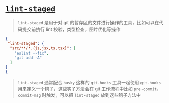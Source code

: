 # [`lint-staged`]()

> `lint-staged` 是用于对 git 的暂存区的文件进行操作的工具，比如可以在代码提交前执行 lint 校验，类型检查，图片优化等操作

```json
{
 "lint-staged": {
  "src/**/*.{js,jsx,ts,tsx}": [
    "eslint --fix",
    "git add -A"
  ]
}
{
```

> `lint-staged` 通常配合 `husky` 这样的 `git-hooks` 工具一起使用
> `git-hooks` 用来定义一个钩子，这些钩子方法会在 git 工作流程中比如 `pre-commit`，`commit-msg` 时触发，可以把 `lint-staged` 放到这些钩子方法中
